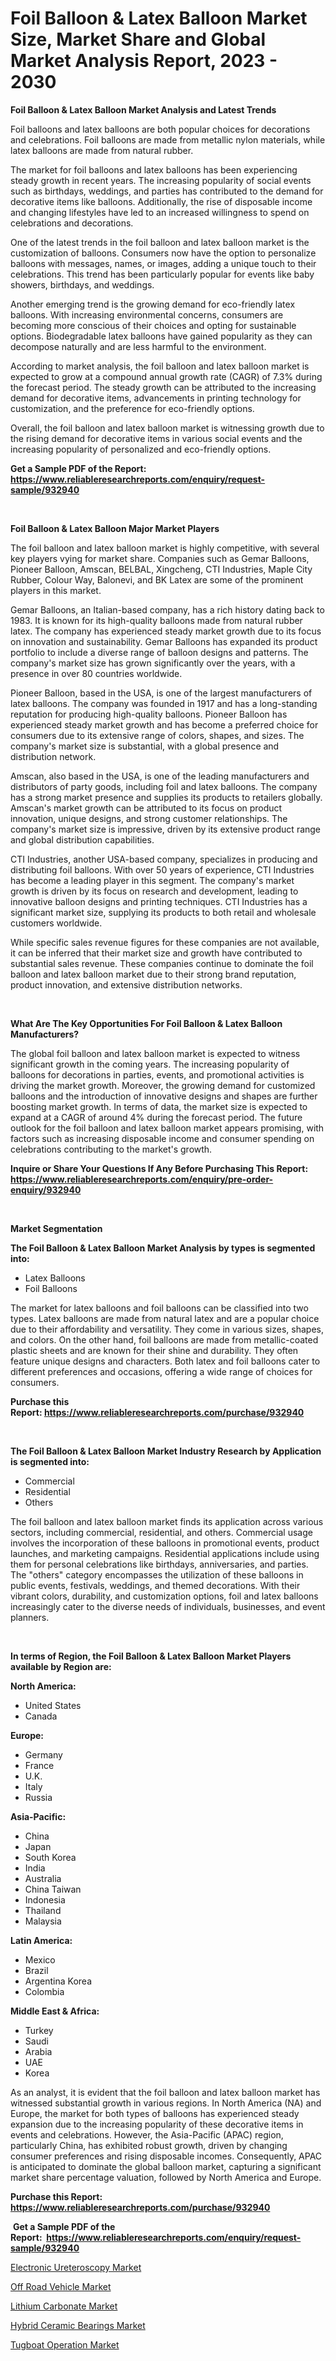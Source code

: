 <p><h1>Foil Balloon & Latex Balloon Market Size, Market Share and Global Market Analysis Report, 2023 - 2030</h1></p><p><strong>Foil Balloon & Latex Balloon Market Analysis and Latest Trends</strong></p>
<p><p>Foil balloons and latex balloons are both popular choices for decorations and celebrations. Foil balloons are made from metallic nylon materials, while latex balloons are made from natural rubber.</p><p>The market for foil balloons and latex balloons has been experiencing steady growth in recent years. The increasing popularity of social events such as birthdays, weddings, and parties has contributed to the demand for decorative items like balloons. Additionally, the rise of disposable income and changing lifestyles have led to an increased willingness to spend on celebrations and decorations.</p><p>One of the latest trends in the foil balloon and latex balloon market is the customization of balloons. Consumers now have the option to personalize balloons with messages, names, or images, adding a unique touch to their celebrations. This trend has been particularly popular for events like baby showers, birthdays, and weddings.</p><p>Another emerging trend is the growing demand for eco-friendly latex balloons. With increasing environmental concerns, consumers are becoming more conscious of their choices and opting for sustainable options. Biodegradable latex balloons have gained popularity as they can decompose naturally and are less harmful to the environment.</p><p>According to market analysis, the foil balloon and latex balloon market is expected to grow at a compound annual growth rate (CAGR) of 7.3% during the forecast period. The steady growth can be attributed to the increasing demand for decorative items, advancements in printing technology for customization, and the preference for eco-friendly options.</p><p>Overall, the foil balloon and latex balloon market is witnessing growth due to the rising demand for decorative items in various social events and the increasing popularity of personalized and eco-friendly options.</p></p>
<p><strong>Get a Sample PDF of the Report:&nbsp; <a href="https://www.reliableresearchreports.com/enquiry/request-sample/932940">https://www.reliableresearchreports.com/enquiry/request-sample/932940</a></strong></p>
<p>&nbsp;</p>
<p><strong>Foil Balloon & Latex Balloon Major Market Players</strong></p>
<p><p>The foil balloon and latex balloon market is highly competitive, with several key players vying for market share. Companies such as Gemar Balloons, Pioneer Balloon, Amscan, BELBAL, Xingcheng, CTI Industries, Maple City Rubber, Colour Way, Balonevi, and BK Latex are some of the prominent players in this market.</p><p>Gemar Balloons, an Italian-based company, has a rich history dating back to 1983. It is known for its high-quality balloons made from natural rubber latex. The company has experienced steady market growth due to its focus on innovation and sustainability. Gemar Balloons has expanded its product portfolio to include a diverse range of balloon designs and patterns. The company's market size has grown significantly over the years, with a presence in over 80 countries worldwide.</p><p>Pioneer Balloon, based in the USA, is one of the largest manufacturers of latex balloons. The company was founded in 1917 and has a long-standing reputation for producing high-quality balloons. Pioneer Balloon has experienced steady market growth and has become a preferred choice for consumers due to its extensive range of colors, shapes, and sizes. The company's market size is substantial, with a global presence and distribution network.</p><p>Amscan, also based in the USA, is one of the leading manufacturers and distributors of party goods, including foil and latex balloons. The company has a strong market presence and supplies its products to retailers globally. Amscan's market growth can be attributed to its focus on product innovation, unique designs, and strong customer relationships. The company's market size is impressive, driven by its extensive product range and global distribution capabilities.</p><p>CTI Industries, another USA-based company, specializes in producing and distributing foil balloons. With over 50 years of experience, CTI Industries has become a leading player in this segment. The company's market growth is driven by its focus on research and development, leading to innovative balloon designs and printing techniques. CTI Industries has a significant market size, supplying its products to both retail and wholesale customers worldwide.</p><p>While specific sales revenue figures for these companies are not available, it can be inferred that their market size and growth have contributed to substantial sales revenue. These companies continue to dominate the foil balloon and latex balloon market due to their strong brand reputation, product innovation, and extensive distribution networks.</p></p>
<p>&nbsp;</p>
<p><strong>What Are The Key Opportunities For Foil Balloon & Latex Balloon Manufacturers?</strong></p>
<p><p>The global foil balloon and latex balloon market is expected to witness significant growth in the coming years. The increasing popularity of balloons for decorations in parties, events, and promotional activities is driving the market growth. Moreover, the growing demand for customized balloons and the introduction of innovative designs and shapes are further boosting market growth. In terms of data, the market size is expected to expand at a CAGR of around 4% during the forecast period. The future outlook for the foil balloon and latex balloon market appears promising, with factors such as increasing disposable income and consumer spending on celebrations contributing to the market's growth.</p></p>
<p><strong>Inquire or Share Your Questions If Any Before Purchasing This Report: <a href="https://www.reliableresearchreports.com/enquiry/pre-order-enquiry/932940">https://www.reliableresearchreports.com/enquiry/pre-order-enquiry/932940</a></strong></p>
<p>&nbsp;</p>
<p><strong>Market Segmentation</strong></p>
<p><strong>The Foil Balloon & Latex Balloon Market Analysis by types is segmented into:</strong></p>
<p><ul><li>Latex Balloons</li><li>Foil Balloons</li></ul></p>
<p><p>The market for latex balloons and foil balloons can be classified into two types. Latex balloons are made from natural latex and are a popular choice due to their affordability and versatility. They come in various sizes, shapes, and colors. On the other hand, foil balloons are made from metallic-coated plastic sheets and are known for their shine and durability. They often feature unique designs and characters. Both latex and foil balloons cater to different preferences and occasions, offering a wide range of choices for consumers.</p></p>
<p><strong>Purchase this Report:&nbsp;<a href="https://www.reliableresearchreports.com/purchase/932940">https://www.reliableresearchreports.com/purchase/932940</a></strong></p>
<p>&nbsp;</p>
<p><strong>The Foil Balloon & Latex Balloon Market Industry Research by Application is segmented into:</strong></p>
<p><ul><li>Commercial</li><li>Residential</li><li>Others</li></ul></p>
<p><p>The foil balloon and latex balloon market finds its application across various sectors, including commercial, residential, and others. Commercial usage involves the incorporation of these balloons in promotional events, product launches, and marketing campaigns. Residential applications include using them for personal celebrations like birthdays, anniversaries, and parties. The "others" category encompasses the utilization of these balloons in public events, festivals, weddings, and themed decorations. With their vibrant colors, durability, and customization options, foil and latex balloons increasingly cater to the diverse needs of individuals, businesses, and event planners.</p></p>
<p>&nbsp;</p>
<p><strong>In terms of Region, the Foil Balloon & Latex Balloon Market Players available by Region are:</strong></p>
<p>
    <p> <strong> North America: </strong>
        <ul>
            <li>United States</li>
            <li>Canada</li>
        </ul>
        </p> 
    <p> <strong> Europe: </strong>
        <ul>
            <li>Germany</li>
            <li>France</li>
            <li>U.K.</li>
            <li>Italy</li>
            <li>Russia</li>
        </ul>
        </p> 
    <p> <strong> Asia-Pacific: </strong>
        <ul>
            <li>China</li>
            <li>Japan</li>
            <li>South Korea</li>
            <li>India</li>
            <li>Australia</li>
            <li>China Taiwan</li>
            <li>Indonesia</li>
            <li>Thailand</li>
            <li>Malaysia</li>
        </ul>
        </p> 
    <p> <strong> Latin America: </strong>
        <ul>
            <li>Mexico</li>
            <li>Brazil</li>
            <li>Argentina Korea</li>
            <li>Colombia</li>
        </ul>
        </p> 
    <p> <strong> Middle East & Africa: </strong>
        <ul>
            <li>Turkey</li>
            <li>Saudi</li>
            <li>Arabia</li>
            <li>UAE</li>
            <li>Korea</li>
        </ul>
    </p>
    </p>
<p><p>As an analyst, it is evident that the foil balloon and latex balloon market has witnessed substantial growth in various regions. In North America (NA) and Europe, the market for both types of balloons has experienced steady expansion due to the increasing popularity of these decorative items in events and celebrations. However, the Asia-Pacific (APAC) region, particularly China, has exhibited robust growth, driven by changing consumer preferences and rising disposable incomes. Consequently, APAC is anticipated to dominate the global balloon market, capturing a significant market share percentage valuation, followed by North America and Europe.</p></p>
<p><strong>Purchase this Report: <a href="https://www.reliableresearchreports.com/purchase/932940">https://www.reliableresearchreports.com/purchase/932940</a></strong></p>
<p>&nbsp;<strong>Get a Sample PDF of the Report:&nbsp;&nbsp;<a href="https://www.reliableresearchreports.com/enquiry/request-sample/932940">https://www.reliableresearchreports.com/enquiry/request-sample/932940</a></strong></p>
<p><strong></strong></p>
<p><p><a href="https://issuu.com/reportprime-2/docs/electronic-ureteroscopy-market-size-2030.pptx?fr=xKAE9_zU1NQ">Electronic Ureteroscopy Market</a></p><p><a href="https://www.linkedin.com/pulse/off-road-vehicle-market-challenges-opportunities-growth-zwcee/">Off Road Vehicle Market</a></p><p><a href="https://www.reportprime.com/lithium-carbonate-r211">Lithium Carbonate Market</a></p><p><a href="https://www.reportprime.com/hybrid-ceramic-bearings-r210">Hybrid Ceramic Bearings Market</a></p><p><a href="https://medium.com/@jackyhammes/tugboat-operation-market-size-growth-forecast-2023-2030-1132ab6619c0">Tugboat Operation Market</a></p></p>
